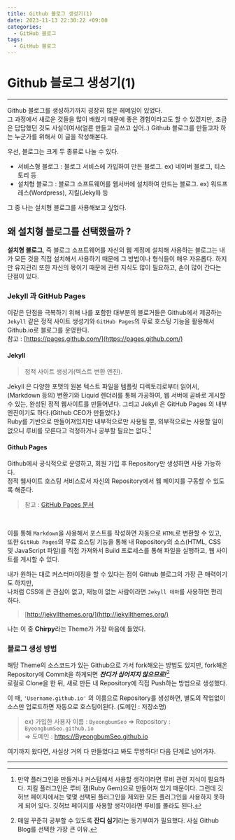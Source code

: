 ```yaml
---
title: Github 블로그 생성기(1)
date: 2023-11-13 22:30:22 +09:00
categories:
  - GitHub 블로그
tags:
  - GitHub 블로그
---
```


# Github 블로그 생성기(1)
---
Github 블로그를 생성하기까지 굉장히 많은 헤메임이 있었다.<br/>
그 과정에서 새로운 것들을 많이 배웠기 때문에 좋은 경험이라고도 할 수 있겠지만,
조금은 답답했던 것도 사실이여서(얼른 만들고 글쓰고 싶어..)
Github 블로그를 만들고자 하는 누군가를 위해서 이 글을 작성해본다.

우선, 블로그는 크게 두 종류로 나눌 수 있다.<br/>
- 서비스형 블로그 : 블로그 서비스에 가입하여 만든 블로그. ex) 네이버 블로그, 티스토리 등
- 설치형 블로그 : 블로그 소프트웨어를 웹서버에 설치하여 만드는 블로그. ex) 워드프레스(Wordpress), 지킬(Jekyll) 등

그 중 나는 설치형 블로그를 사용해보고 싶었다.

## 왜 설치형 블로그를 선택했을까 ? 
**설치형 블로그**, 즉 블로그 소프트웨어를 자신의 웹 계정에 설치해 사용하는 블로그는 내가 모든 것을 직접 설치해서 사용하기 때문에 그 방법이나 형식들이 매우 자유롭다. 하지만 유지관리 또한 자신의 몫이기 때문에 관련 지식도 많이 필요하고, 손이 많이 간다는 단점이 있다.

### Jekyll 과 GitHub Pages
이같은 단점을 극복하기 위해 나를 포함한 대부분의 블로거들은
Github에서 제공하는 `Jekyll` 같은 정적 사이트 생성기와 `GitHub Pages`의 무료 호스팅 기능을 활용해서 Github.io로 블로그를 운영한다.<br/>
참고 : [https://pages.github.com/](https://pages.github.com/)

#### Jekyll
>정적 사이트 생성기(텍스트 변환 엔진).

Jekyll 은 다양한 포맷의 원본 텍스트 파일을 템플릿 디렉토리로부터 읽어서, (Markdown 등의) 변환기와 Liquid 렌더러를 통해 가공하여, 웹 서버에 곧바로 게시할 수 있는, 완성된 정적 웹사이트를 만들어낸다. 그리고 Jekyll 은 GitHub Pages 의 내부 엔진이기도 하다.(Github CEO가 만들었다.)<br/>
Ruby를 기반으로 만들어져있지만 내부적으로만 사용될 뿐, 외부적으로는 사용할 일이 없으니 루비를 모른다고 걱정하거나 공부할 필요는 없다.[^1]

[^1]: 만약 플러그인을 만들거나 커스텀해서 사용할 생각이라면 루비 관련 지식이 필요하다. 지킬 플러그인은 루비 잼(Ruby Gem)으로 만들어져 있기 때문이다. 그런데 깃허브 페이지에서는 몇몇 선택된 플러그인을 제외한 모든 플러그인을 사용하지 못하게 되어 있다. 깃허브 페이지를 사용할 생각이라면 루비를 몰라도 된다.


#### Github Pages
 Github에서 공식적으로 운영하고, 회원 가입 후 Repository만 생성하면 사용 가능하다.<br/>
정적 웹사이트 호스팅 서비스로서 자신의 Repository에서 웹 페이지를 구동할 수 있도록 해준다.<br/>
> 참고 : [GitHub Pages 문서](https://docs.github.com/ko/pages/getting-started-with-github-pages/about-github-pages)

<br/>

이를 통해 `Markdown`을 사용해서 포스트를 작성하면 자동으로 `HTML`로 변환할 수 있고,<br/>
또한 `GitHub Pages`의 무료 호스팅 기능을 통해 내 Repository의 소스(HTML, CSS 및 JavaScript 파일)를 직접 가져와서 Build 프로세스를 통해 파일을 실행하고, 웹 사이트를 게시할 수 있다.

내가 원하는 대로 커스터마이징을 할 수 있다는 점이 Github 블로그의 가장 큰 매력이기도 하지만,<br/>
나처럼 CSS에 큰 관심이 없고, 재능이 없는 사람이라면 `Jekyll 테마`를 사용하면 편리하다.
> [http://jekyllthemes.org/](http://jekyllthemes.org/)


나는 이 중 **Chirpy**라는 Theme가 가장 마음에 들었다.

### 블로그 생성 방법

해당 Theme의 소스코드가 있는 Github으로 가서 fork해오는 방법도 있지만,
fork해온 Repository에 Commit을 하게되면 ***잔디가 심어지지 않으므로!***[^2]<br/>
로컬로 Clone을 한 뒤, 새로 만든 내 Repository에 직접 Push하는 방법으로 생성했다.

[^2]: 매일 꾸준히 공부할 수 있도록 **잔디 심기**라는 동기부여가 필요했다. 사실 Github Blog를 선택한 가장 큰 이유.

이 때, `'Username.github.io'` 의 이름으로 Repository를 생성하면, 별도의 작업없이 소스만 업로드하면 자동으로 호스팅이된다. (도메인 : 저장소명)
> ex) 가입한 사용자 이름 : `ByeongbumSeo` => Repository : `ByeongbumSeo.github.io` <br/>
=> 도메인 : https://ByeongbumSeo.github.io



여기까지 왔다면, 사실상 거의 다 만들었다고 봐도 무방하다! 다음 단계로 넘어가자.

---